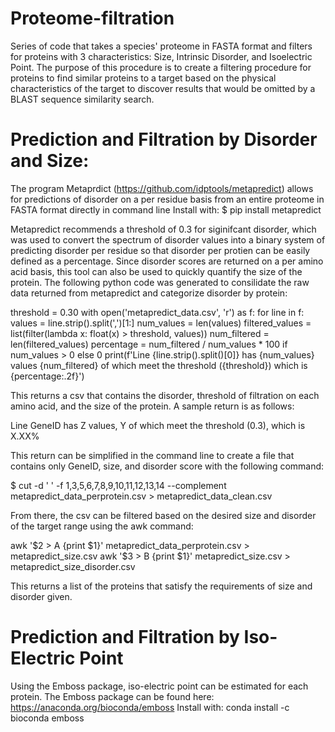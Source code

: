 # Proteome-filtration
Series of code that takes a species' proteome in FASTA format and filters for proteins with 3 characteristics: Size, Intrinsic Disorder, and Isoelectric Point. The purpose of this procedure is to create a filtering procedure for proteins to find similar proteins to a target based on the physical characteristics of the target to discover results that would be omitted by a BLAST sequence similarity search.

# Prediction and Filtration by Disorder and Size:

The program Metaprdict (https://github.com/idptools/metapredict) allows for predictions of disorder on a per residue basis from an entire proteome in FASTA format directly in command line
Install with:
$ pip install metapredict

Metapredict recommends a threshold of 0.3 for siginifcant disorder, which was used to convert the spectrum of disorder values into a binary system of predicting disorder per residue so that disorder per protien can be easily defined as a percentage.
Since disorder scores are returned on a per amino acid basis, this tool can also be used to quickly quantify the size of the protein.
The following python code was generated to consilidate the raw data returned from metapredict and categorize disorder by protein:

threshold = 0.30
with open('metapredict_data.csv', 'r') as f:
    for line in f:
        values = line.strip().split(',')[1:]
        num_values = len(values)
        filtered_values = list(filter(lambda x: float(x) > threshold, values))
        num_filtered = len(filtered_values)
        percentage = num_filtered / num_values * 100 if num_values > 0 else 0
        print(f'Line {line.strip().split()[0]} has {num_values} values {num_filtered} of which meet the threshold ({threshold}) which is {percentage:.2f}')

This returns a csv that contains the disorder, threshold of filtration on each amino acid, and the size of the protein.
A sample return is as follows:

Line GeneID has Z values, Y of which meet the threshold (0.3), which is X.XX%

This return can be simplified in the command line to create a file that contains only GeneID, size, and disorder score with the following command:

$ cut -d ' ' -f 1,3,5,6,7,8,9,10,11,12,13,14 --complement metapredict_data_perprotein.csv > metapredict_data_clean.csv

From there, the csv can be filtered based on the desired size and disorder of the target range using the awk command:

awk '$2 > A {print $1}'  metapredict_data_perprotein.csv > metapredict_size.csv
awk '$3 > B {print $1}' metapredict_size.csv > metapredict_size_disorder.csv

This returns a list of the proteins that satisfy the requirements of size and disorder given.

# Prediction and Filtration by Iso-Electric Point

Using the Emboss package, iso-electric point can be estimated for each protein. The Emboss package can be found here: https://anaconda.org/bioconda/emboss
Install with:
conda install -c bioconda emboss


